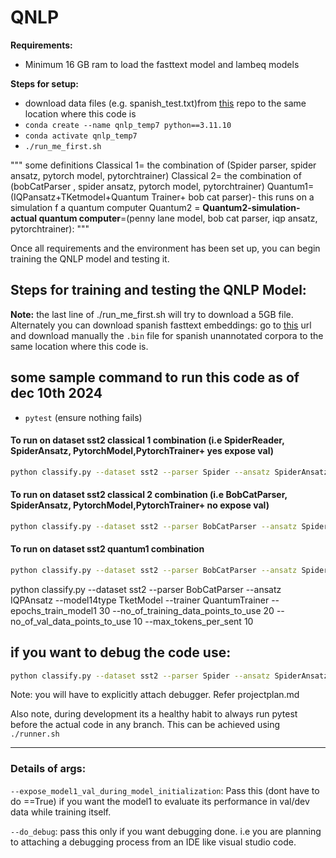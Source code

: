 # QNLP
**Requirements:**
- Minimum 16 GB ram to load the fasttext model and lambeq models

**Steps for setup:**
- download data files  (e.g. spanish_test.txt)from [this](https://github.com/bkeej/usp_qnlp/tree/main/qnlp-data)  repo to the same location where this code is
- `conda create --name qnlp_temp7 python==3.11.10`
- `conda activate qnlp_temp7` 
- `./run_me_first.sh`

"""
some definitions
 Classical 1= the combination of (Spider parser, spider ansatz, pytorch model, pytorchtrainer)
 Classical 2= the combination of (bobCatParser , spider ansatz, pytorch model, pytorchtrainer)
 Quantum1= (IQPansatz+TKetmodel+Quantum Trainer+ bob cat parser)- this runs on a simulation f a quantum computer
 Quantum2 = **Quantum2-simulation-actual quantum computer**=(penny lane model, bob cat parser, iqp ansatz, pytorchtrainer):
"""


Once all requirements and the environment has been set up, you can begin training the QNLP model and testing it.

**Steps for training and testing the QNLP Model:**
- 

**Note:** the last line of ./run_me_first.sh will try to download a 5GB file. Alternately you can download spanish fasttext embeddings: go to [this](https://github.com/dccuchile/spanish-word-embeddings?tab=readme-ov-file#fasttext-embeddings-from-suc) url and download manually the `.bin` file for spanish unannotated corpora to the same location where this code is.

## some sample command to run this code as of dec 10th 2024

- `pytest` (ensure nothing fails)

#### To run on dataset sst2 classical 1 combination (i.e SpiderReader, SpiderAnsatz, PytorchModel,PytorchTrainer+ yes expose val)

```bash
python classify.py --dataset sst2 --parser Spider --ansatz SpiderAnsatz --model14type PytorchModel --trainer PytorchTrainer --epochs_train_model1 7 --no_of_training_data_points_to_use 20 --no_of_val_data_points_to_use 10 --expose_model1_val_during_model_initialization --max_tokens_per_sent 10
```



#### To run on dataset sst2 classical 2 combination (i.e BobCatParser, SpiderAnsatz, PytorchModel,PytorchTrainer+ no expose val)

```bash
python classify.py --dataset sst2 --parser BobCatParser --ansatz SpiderAnsatz --model14type PytorchModel --trainer PytorchTrainer --epochs_train_model1 7 --no_of_training_data_points_to_use 20 --no_of_val_data_points_to_use 10 --max_tokens_per_sent 10 
```

#### To run on dataset sst2 quantum1 combination 

```bash
python classify.py --dataset sst2 --parser BobCatParser --ansatz SpiderAnsatz --model14type PytorchModel --trainer PytorchTrainer --epochs_train_model1 7 --no_of_training_data_points_to_use 20 --no_of_val_data_points_to_use 10 --max_tokens_per_sent 10 
```

python classify.py --dataset sst2 --parser BobCatParser --ansatz IQPAnsatz --model14type TketModel --trainer QuantumTrainer --epochs_train_model1 30 --no_of_training_data_points_to_use 20 --no_of_val_data_points_to_use 10 --max_tokens_per_sent 10

## if you want to debug the code use:

```bash
python classify.py --dataset sst2 --parser Spider --ansatz SpiderAnsatz --model14type PytorchModel --trainer PytorchTrainer --epochs_train_model1 100 --no_of_training_data_points_to_use 23 --no_of_val_data_points_to_use 1000 --expose_model1_val_during_model_initialization --do_debug
```
Note: you will have to explicitly attach debugger. Refer projectplan.md

Also note, during development its a healthy habit to always run pytest before the actual code in any branch. This can be achieved using 
`./runner.sh`

---
### Details of args:


`--expose_model1_val_during_model_initialization`: Pass this (dont have to do ==True) if you want the model1 to evaluate its performance in val/dev data while training itself. 

`--do_debug`:  pass this only if you want debugging done. i.e you are planning to attaching a debugging process from an IDE like visual studio code.


